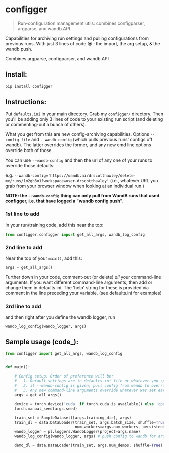 # configger

> Run-configuration management utils: combines configparser, argparse, and wandb.API

Capabilities for archiving run settings and pulling configurations from previous runs.  With just 3 lines of code 😎 : the import, the arg setup, & the wandb push.  

Combines argparse, configparser, and wandb.API

## Install:

```bash
pip install configger
```


## Instructions:

Put `defaults.ini` in your main directory.  Grab my `configger/` directory. Then you'll be adding only 3 lines of code to your existing run script (and deleting or commenting-out a bunch of others).  

What you get from this are new config-archiving capabilities.  Options `--config-file` and `--wandb-config` (which pulls previous runs' configs off wandb). The latter overrides the former, and any new cmd line options override both of those.

You can use `--wandb-config` and then the url of any one of your runs to override those defaults:

e.g. `--wandb-config='https://wandb.ai/drscotthawley/delete-me/runs/1m2gh3o1?workspace=user-drscotthawley'`
(i.e., whatever URL you grab from your browser window when looking at an individual run.)  

**NOTE: the `--wandb-config` thing can only pull from WandB runs that used configger, i.e. that have logged a "wandb config push".**


### 1st line to add
In your run/training code, add this near the top:

```Python
from configger.configger import get_all_args, wandb_log_config
```

### 2nd line to add
Near the top of your `main()`, add this:

```Python
args = get_all_args()
```

Further down in your code, comment-out (or delete) *all* your command-line arguments. If you want different command-line arguments, then add or change them in defaults.ini.  The 'help' string for these is provided via  comment in the line preceding your variable. (see defaults.ini for examples)


### 3rd line to add
and then right after you define the wandb logger, run

```Python
wandb_log_config(wandb_logger, args)
```


## Sample usage (code_):

```Python
from configger import get_all_args, wandb_log_config


def main():

    # Config setup. Order of preference will be:
    #   1. Default settings are in defaults.ini file or whatever you specify via --config-file
    #   2. if --wandb-config is given, pull config from wandb to override defaults
    #   3. Any new command-line arguments override whatever was set earlier
    args = get_all_args()

    device = torch.device('cuda' if torch.cuda.is_available() else 'cpu')
    torch.manual_seed(args.seed)

    train_set = SampleDataset([args.training_dir], args)
    train_dl = data.DataLoader(train_set, args.batch_size, shuffle=True,
                               num_workers=args.num_workers, persistent_workers=True, pin_memory=True)
    wandb_logger = pl.loggers.WandbLogger(project=args.name)
    wandb_log_config(wandb_logger, args) # push config to wandb for archiving

    demo_dl = data.DataLoader(train_set, args.num_demos, shuffle=True)

```
